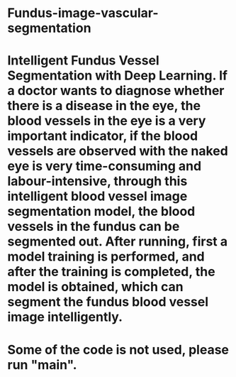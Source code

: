 # Fundus-image-vascular-segmentation
# Intelligent Fundus Vessel Segmentation with Deep Learning. If a doctor wants to diagnose whether there is a disease in the eye, the blood vessels in the eye is a very important indicator, if the blood vessels are observed with the naked eye is very time-consuming and labour-intensive, through this intelligent blood vessel image segmentation model, the blood vessels in the fundus can be segmented out. After running, first a model training is performed, and after the training is completed, the model is obtained, which can segment the fundus blood vessel image intelligently.
# Some of the code is not used, please run "main".
